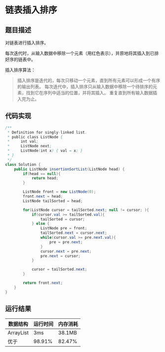 链表插入排序
===
题目描述
---
对链表进行插入排序。

每次迭代时，从输入数据中移除一个元素（用红色表示），并原地将其插入到已排好序的链表中。

插入排序算法：
>插入排序是迭代的，每次只移动一个元素，直到所有元素可以形成一个有序的输出列表。
>每次迭代中，插入排序只从输入数据中移除一个待排序的元素，找到它在序列中适当的位置，并将其插入。
>重复直到所有输入数据插入完为止。

代码实现
---


```java
/**
 * Definition for singly-linked list.
 * public class ListNode {
 *     int val;
 *     ListNode next;
 *     ListNode(int x) { val = x; }
 * }
 */
class Solution {
    public ListNode insertionSortList(ListNode head) {
        if(head == null){
            return head;
        }

        ListNode front = new ListNode(0);
        front.next = head;
        ListNode tailSorted = head;

        for(ListNode cursor = tailSorted.next; null != cursor; ){
            if(cursor.val >= tailSorted.val){
                tailSorted = cursor;
            } else {
                ListNode pre = front;
                tailSorted.next = cursor.next;
                while(cursor.val >= pre.next.val){
                    pre = pre.next;
                }   
                cursor.next = pre.next;
                pre.next = cursor;
            }

            cursor = tailSorted.next;
        }

        return front.next;
    }
}
```


运行结果
---

|数据结构	|  运行时间  |  内存消耗|
|---|---|---|         
|ArrayList  |   3ms    	|   38.1MB|
|优于|98.91%|82.47%|

